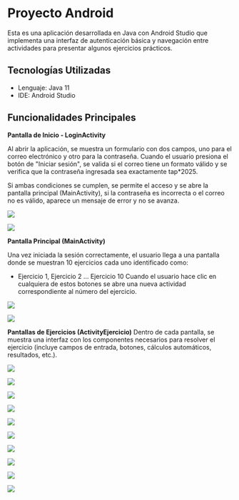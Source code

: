 
# Proyecto Android

Esta es una aplicación desarrollada en Java con Android Studio que implementa una interfaz de autenticación básica y navegación entre actividades para presentar algunos ejercicios prácticos.


## Tecnologías Utilizadas

- Lenguaje: Java 11
- IDE: Android Studio

## Funcionalidades Principales
**Pantalla de Inicio - LoginActivity**

Al abrir la aplicación, se muestra un formulario con dos campos, uno para el correo electrónico y otro para la contraseña. Cuando el usuario presiona el botón de "Iniciar sesión", se valida si el correo tiene un formato válido y se verifica que la contraseña ingresada sea exactamente tap*2025.

Si ambas condiciones se cumplen, se permite el acceso y se abre la pantalla principal (MainActivity), si la contraseña es incorrecta o el correo no es válido, aparece un mensaje de error y no se avanza.


![](https://drive.google.com/uc?export=view&id=11jH54CrUjV_8dKyNYOzeYxQxRZZ8A47h)

![](https://drive.google.com/uc?export=view&id=1KvHyhHL1gu3i991B1Ac_ogkcyBQk2FnS)

**Pantalla Principal (MainActivity)**

Una vez iniciada la sesión correctamente, el usuario llega a una pantalla donde se muestran 10 ejercicios cada uno identificado como:
- Ejercicio 1, Ejercicio 2 ... Ejercicio 10
Cuando el usuario hace clic en cualquiera de estos botones se abre una nueva actividad correspondiente al número del ejercicio.

![](https://drive.google.com/uc?export=view&id=1bHWOjw1qHbHLpruLPu_CK6qW20rnPUwu)

![](https://drive.google.com/uc?export=view&id=1J6ohG1rSZBYKnBmy2dXzyKy0lN0Y2OL6)

**Pantallas de Ejercicios (ActivityEjercicio)**
Dentro de cada pantalla, se muestra una interfaz con los componentes necesarios para resolver el ejercicio (incluye campos de entrada, botones, cálculos automáticos, resultados, etc.).

![](https://drive.google.com/uc?export=view&id=1rbobnd_5VGOsClyTKEKq5j4qtSapbxsb)

![](https://drive.google.com/uc?export=view&id=12dshFSeqs25fm9WwhxZpr8u7bd2ueIne)

![](https://drive.google.com/uc?export=view&id=1AYuIVDdyrgVQ4HG_r5MTJvpRHCCInOqR)

![](https://drive.google.com/uc?export=view&id=1lzYrUHfFVr5oAbta3h6K6-_wXKF3Lwvy)

![](https://drive.google.com/uc?export=view&id=1z2GYWMhRtKadOP37WSjpMuTEgHSRjGAW)

![](https://drive.google.com/uc?export=view&id=1rUMir1dD5J9V2MLo6flCj7k67Mcj62yj)

![](https://drive.google.com/uc?export=view&id=1UppPo4GyOQ3hrPwNI85ESEsj8UcNx2fr)

![](https://drive.google.com/uc?export=view&id=1NbhWlnOiqcfUj_PHR7xBlYz3GoXyGVwi)

![](https://drive.google.com/uc?export=view&id=1SmPeKyE9pYBcV6-a7NBP1gxtXFalk5e-)

![](https://drive.google.com/uc?export=view&id=1kuXw7MwNumLAnmYFzgM0leff9JOFI32e)



